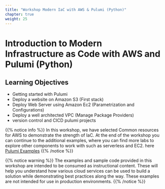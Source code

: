 ```yaml
---
title: "Workshop Modern IaC with AWS & Pulumi (Python)"
chapter: true
weight: 25
---
```


# Introduction to Modern Infrastructure as Code with AWS and Pulumi (Python)

## Learning Objectives

- Getting started with Pulumi
- Deploy a website on Amazon S3 (First stack)
- Deploy Web Server using Amazon Ec2 (Parametrization and Configurations)
- Deploy a well architected VPC (Manage Package Providers)
- version control and CICD pulumi projects

{{% notice info %}}
In this workshop, we have selected  Common resources for AWS to demonstrate the strength of IaC.
At the end of the workshop you can continue to the additional examples, where you can find more labs to explore other components to work with such as serverless and EC2.  here [Pulumi Examples](!https://github.com/pulumi/examples/tree/master)
{{% /notice %}}

{{% notice warning %}}
The examples and sample code provided in this workshop are intended to be consumed as instructional content.
These will help you understand how various cloud services can be used to build a solution while demonstrating best
practices along the way. These examples are not intended for use in production environments.
{{% /notice %}}
